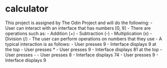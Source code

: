 # calculator
This project is assigned by The Odin Project and will do the following:
    - User can interact with an interface that has numbers [0, 9]
    - There are operations such as:
        - Addition (+)
        - Subtraction (-)
        - Multiplication (x)
        - Division (/)
    - The user can perform operations on numbers that they use
    - A typical interaction is as follows:
        - User presses 9
        - Interface displays 9 at the top
        - User presses *
        - User presses 9
        - Interface displays 81 at the top
        - User presses -
        - User presses 8
        - Interface displays 74
        - User presses 9
        - Interface displays 9 